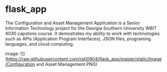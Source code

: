 # flask_app
The Configuration and Asset Management Application is a Senior Information Technology project for the Georgia Southern University WBIT 4030 capstone course. It demostrates my ability to work with technologies such as APIs (Application Program Interfaces), JSON files, programing languages, and cloud computing.

image: ![] (https://raw.githubusercontent.com/ra00904/flask_app/master/static/Image/Configuration and Asset Management.PNG)
